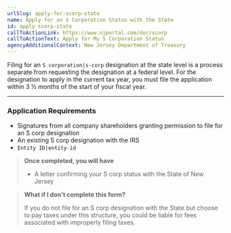 ```yaml
---
urlSlug: apply-for-scorp-state
name: Apply for an S Corporation Status with the State
id: apply-scorp-state
callToActionLink: https://www.njportal.com/dor/scorp
callToActionText: Apply for My S Corporation Status
agencyAdditionalContext: New Jersey Department of Treasury
---
```


Filing for an `S corporation|s-corp` designation at the state level is a process separate from requesting the designation at a federal level. For the designation to apply in the current tax year, you must file the application within 3 ½ months of the start of your fiscal year.

---

### Application Requirements

- Signatures from all company shareholders granting permission to file for an S corp designation
- An existing S corp designation with the IRS
- `Entity ID|entity-id`

> **Once completed, you will have**
>
> - A letter confirming your S corp status with the State of New Jersey

> **What if I don't complete this form?**
>
> If you do not file for an S corp designation with the State but choose to pay taxes under this structure, you could be liable for fees associated with improperly filing taxes.
